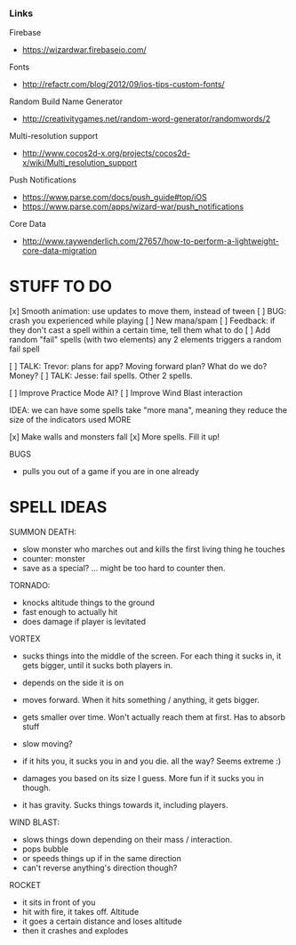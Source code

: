 ### Links

Firebase
* https://wizardwar.firebaseio.com/

Fonts
* http://refactr.com/blog/2012/09/ios-tips-custom-fonts/

Random Build Name Generator
* http://creativitygames.net/random-word-generator/randomwords/2

Multi-resolution support
* http://www.cocos2d-x.org/projects/cocos2d-x/wiki/Multi_resolution_support

Push Notifications
* https://www.parse.com/docs/push_guide#top/iOS
* https://www.parse.com/apps/wizard-war/push_notifications

Core Data
* http://www.raywenderlich.com/27657/how-to-perform-a-lightweight-core-data-migration


STUFF TO DO
===========

[x] Smooth animation: use updates to move them, instead of tween
[ ] BUG: crash you experienced while playing
[ ] New mana/spam
[ ] Feedback: if they don't cast a spell within a certain time, tell them what to do
[ ] Add random "fail" spells (with two elements) any 2 elements triggers a random fail spell

[ ] TALK: Trevor: plans for app? Moving forward plan? What do we do? Money?
[ ] TALK: Jesse: fail spells. Other 2 spells. 

[ ] Improve Practice Mode AI?
[ ] Improve Wind Blast interaction

IDEA: we can have some spells take "more mana", meaning they reduce the size of the indicators used MORE

[x] Make walls and monsters fall
[x] More spells. Fill it up!

BUGS
- pulls you out of a game if you are in one already






SPELL IDEAS
===========


SUMMON DEATH: 
  - slow monster who marches out and kills the first living thing he touches
  - counter: monster
  - save as a special? ... might be too hard to counter then. 

TORNADO: 
  - knocks altitude things to the ground
  - fast enough to actually hit
  - does damage if player is levitated

VORTEX
  - sucks things into the middle of the screen. For each thing it sucks in, it gets bigger, until it sucks both players in.
  - depends on the side it is on
  - moves forward. When it hits something / anything, it gets bigger. 
  - gets smaller over time. Won't actually reach them at first. Has to absorb stuff
  - slow moving?

  - if it hits you, it sucks you in and you die. all the way? Seems extreme :) 
  - damages you based on its size I guess. More fun if it sucks you in though. 
  - it has gravity. Sucks things towards it, including players. 

WIND BLAST:
  - slows things down depending on their mass / interaction.
  - pops bubble
  - or speeds things up if in the same direction
  - can't reverse anything's direction though?

ROCKET
  - it sits in front of you
  - hit with fire, it takes off. Altitude
  - it goes a certain distance and loses altitude
  - then it crashes and explodes
